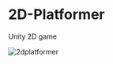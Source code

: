# 2D-Platformer
Unity 2D game

![2dplatformer](https://user-images.githubusercontent.com/65003464/115103858-1452a680-9f90-11eb-9ed9-a9964839a7d7.png)
